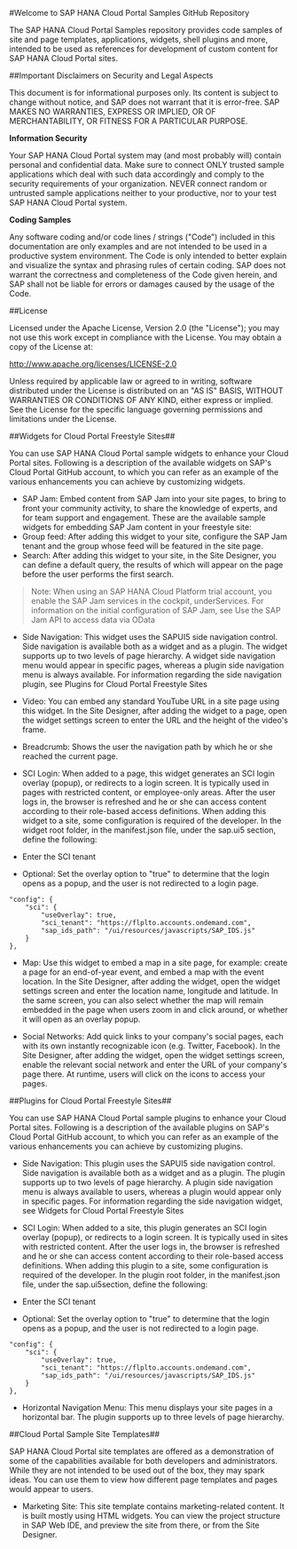#Welcome to SAP HANA Cloud Portal Samples GitHub Repository

The SAP HANA Cloud Portal Samples repository provides code samples of site and page templates, applications, widgets, shell plugins and more, intended to be used as references for development of custom content for SAP HANA Cloud Portal sites.

##Important Disclaimers on Security and Legal Aspects

This document is for informational purposes only. Its content is subject to change without notice, and SAP does not warrant that it is error-free. SAP MAKES NO WARRANTIES, EXPRESS OR IMPLIED, OR OF MERCHANTABILITY, OR FITNESS FOR A PARTICULAR PURPOSE.

**Information Security**

Your SAP HANA Cloud Portal system may (and most probably will) contain personal and confidential data. Make sure to connect ONLY trusted sample applications which deal with such data accordingly and comply to the security requirements of your organization. NEVER connect random or untrusted sample applications neither to your productive, nor to your test SAP HANA Cloud Portal system.

**Coding Samples**

Any software coding and/or code lines / strings ("Code") included in this documentation are only examples and are not intended to be used in a productive system environment. The Code is only intended to better explain and visualize the syntax and phrasing rules of certain coding. SAP does not warrant the correctness and completeness of the Code given herein, and SAP shall not be liable for errors or damages caused by the usage of the Code.

##License

Licensed under the Apache License, Version 2.0 (the "License"); you may not use this work except in compliance with the License. You may obtain a copy of the License at:

http://www.apache.org/licenses/LICENSE-2.0

Unless required by applicable law or agreed to in writing, software distributed under the License is distributed on an "AS IS" BASIS, WITHOUT WARRANTIES OR CONDITIONS OF ANY KIND, either express or implied. See the License for the specific language governing permissions and limitations under the License.

##Widgets for Cloud Portal Freestyle Sites##

You can use SAP HANA Cloud Portal sample widgets to enhance your Cloud Portal sites. Following is a description of the available widgets on SAP's Cloud Portal GitHub account, to which you can refer as an example of the various enhancements you can achieve by customizing widgets.

* SAP Jam: Embed content from SAP Jam into your site pages, to bring to front your community activity, to share the knowledge of experts, and for team support and engagement. These are the available sample widgets for embedding SAP Jam content in your freestyle site:
 * Group feed: After adding this widget to your site, configure the SAP Jam tenant and the group whose feed will be featured in the site page.
 * Search: After adding this widget to your site, in the Site Designer, you can define a default query, the results of which will appear on the page before the user performs the first search.

> Note: When using an SAP HANA Cloud Platform trial account, you enable the SAP Jam services in the cockpit, underServices. For information on the initial configuration of SAP Jam, see Use the SAP Jam API to access data via OData

* Side Navigation: This widget uses the SAPUI5 side navigation control. Side navigation is available both as a widget and as a plugin. The widget supports up to two levels of page hierarchy. A widget side navigation menu would appear in specific pages, whereas a plugin side navigation menu is always available. For information regarding the side navigation plugin, see Plugins for Cloud Portal Freestyle Sites

* Video: You can embed any standard YouTube URL in a site page using this widget. In the Site Designer, after adding the widget to a page, open the widget settings screen to enter the URL and the height of the video's frame.

* Breadcrumb: Shows the user the navigation path by which he or she reached the current page.

* SCI Login: When added to a page, this widget generates an SCI login overlay (popup), or redirects to a login screen. It is typically used in pages with restricted content, or employee-only areas. After the user logs in, the browser is refreshed and he or she can access content according to their role-based access definitions. When adding this widget to a site, some configuration is required of the developer. In the widget root folder, in the manifest.json file, under the sap.ui5 section, define the following:
 * Enter the SCI tenant
 * Optional: Set the overlay option to "true" to determine that the login opens as a popup, and the user is not redirected to a login page.

```
"config": {
    "sci": {
        "useOverlay": true,
        "sci_tenant": "https://flplto.accounts.ondemand.com",
        "sap_ids_path": "/ui/resources/javascripts/SAP_IDS.js"
    }
},
```

* Map: Use this widget to embed a map in a site page, for example: create a page for an end-of-year event, and embed a map with the event location. In the Site Designer, after adding the widget, open the widget settings screen and enter the location name, longitude and latitude. In the same screen, you can also select whether the map will remain embedded in the page when users zoom in and click around, or whether it will open as an overlay popup.

* Social Networks: Add quick links to your company's social pages, each with its own instantly recognizable icon (e.g. Twitter, Facebook). In the Site Designer, after adding the widget, open the widget settings screen, enable the relevant social network and enter the URL of your company's page there. At runtime, users will click on the icons to access your pages.

##Plugins for Cloud Portal Freestyle Sites##

You can use SAP HANA Cloud Portal sample plugins to enhance your Cloud Portal sites. Following is a description of the available plugins on SAP's Cloud Portal GitHub account, to which you can refer as an example of the various enhancements you can achieve by customizing plugins.

* Side Navigation: This plugin uses the SAPUI5 side navigation control. Side navigation is available both as a widget and as a plugin. The plugin supports up to two levels of page hierarchy. A plugin side navigation menu is always available to users, whereas a plugin would appear only in specific pages. For information regarding the side navigation widget, see Widgets for Cloud Portal Freestyle Sites

* SCI Login: When added to a site, this plugin generates an SCI login overlay (popup), or redirects to a login screen. It is typically used in sites with restricted content. After the user logs in, the browser is refreshed and he or she can access content according to their role-based access definitions. When adding this plugin to a site, some configuration is required of the developer. In the plugin root folder, in the manifest.json file, under the sap.ui5section, define the following:
 * Enter the SCI tenant
 * Optional: Set the overlay option to "true" to determine that the login opens as a popup, and the user is not redirected to a login page.

```
"config": {
    "sci": {
        "useOverlay": true,
        "sci_tenant": "https://flplto.accounts.ondemand.com",
        "sap_ids_path": "/ui/resources/javascripts/SAP_IDS.js"
    }
},
```

* Horizontal Navigation Menu: This menu displays your site pages in a horizontal bar. The plugin supports up to three levels of page hierarchy.

##Cloud Portal Sample Site Templates##

SAP HANA Cloud Portal site templates are offered as a demonstration of some of the capabilities available for both developers and administrators. While they are not intended to be used out of the box, they may spark ideas. You can use them to view how different page templates and pages would appear to users.

* Marketing Site: This site template contains marketing-related content. It is built mostly using HTML widgets. You can view the project structure in SAP Web IDE, and preview the site from there, or from the Site Designer.
